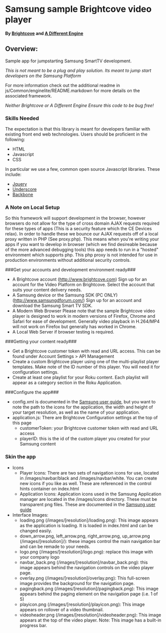# Samsung sample Brightcove video player #

**By [Brightcove](http://brightcove.com) and [A Different Engine](http://adifferentengine.com)**

## Overview: ##
Sample app for jumpstarting Samsung SmartTV development.

_This is not meant to be a plug and play solution. Its meant to jump start developers on the Samsung Platform_

For more information check out the additional readme in js/Common/enginelite/README.markdown for more details on the associated framework.

_Neither Brightcove or A Different Engine Ensure this code to be bug free!_

### Skills Needed ###
The expectation is that this library is meant for developers familiar with existing front end web technologies. Users should be proficient in the following:

* HTML
* Javascript 
* CSS

In particular we use a few, common open source Javascript libraries. These include:

* [Jquery](http://jquery.com/)
* [Underscore](http://documentcloud.github.com/underscore/)
* [Backbone](http://documentcloud.github.com/backbone/)


### A Note on Local Setup

So this framework will support development in the browser, however browsers do not allow for the type of cross domain AJAX requests required for these types of apps (This is a security feature which the CE Devices relax).  In order to handle these we bounce our AJAX requests off of a local proxy written in PHP (See proxy.php). This means when you're writing your apps if you want to develop in browser (which we find desireable because of the more advanced debugging tools) this app needs to run in a "hosted" environment which supports php. This php proxy is not intended for use in production environments without additional security controls.

###Get your accounts and development environment ready###

* A Brightcove account (http://www.brightcove.com)
Sign up for an account for the Video Platform on Brightcove. Select the account that suits your content delivery needs. 
* A Samsung device or the Samsung SDK (PC ONLY) (http://www.samsungdforum.com/)
Sign up for an account and download the Samsung Smart TV SDK.  
* A Modern Web Browser Please note that the sample Brightcove video player is designed to work in modern versions of Firefox, Chrome and Safari for ease of development. Generally video playback in H.264/MP4 will not work on Firefox but generally has worked in Chrome.
* A Local Web Server if browser testing is required.



###Getting your content ready###

* Get a Brightcove customer token with read and URL access. This can be found under Account Settings > API Management
* Create a custom Brightcove player using one of the multi-playlist player templates. Make note of the ID number of this player. You will need it for configuration settings.
* Create at least one playlist for your Roku content. 
    Each playlist will appear as a category section in the Roku Application. 

###Configure the app###
* config.xml is documented in the [Samsung user guide](http://www.samsungdforum.com/Guide/View/Developer_Documentation/Samsung_SmartTV_Developer_Documentation_3.0/Getting_Started/Application_Development_Process/Implementing_Your_Application_Code/Coding_Your_JavaScript_Application), but you want to note the path to the icons for the application, the width and height of your target resolution, as well as the name of your application.
* application.js: There are Brightcove Configuration settings at the top of this page 
    + customerToken: your Brightcove customer token with read and URL access
    + playerID: this is the id of the custom player you created for your Samsung content

### Skin the app ###
* Icons
    + Player Icons: There are two sets of navigation icons for use, located in /images/navbar/black and /images/navbar/white. You can create new icons if you like as well. These are referenced in the control hints container on index.html
    + Application Icons: Application icons used in the Samsung Application manager are located in the /images/icons directory. These must be transparent png files. These are documented in the [Samsung user guide](http://www.samsungdforum.com/Guide/View/Developer_Documentation/Samsung_SmartTV_Developer_Documentation_3.0/Getting_Started/Application_Development_Process/Implementing_Your_Application_Code/Coding_Your_JavaScript_Application)
* Interface Images:
    + loading.png (/images/[resolution]/loading.png): This image appears as the application is loading. It is loaded in index.html and can be changed easily.
    + down_arrow.png, left_arrow.png, right_arrow.png, up_arrow.png (/images/[resolution]/): these images control the main navigation bar and can be remade to your needs.
    + logo.png (/images/[resolution]/logo.png): replace this image with your company logo
    + navbar_back.png (/images/[resolution]/navbar_back.png): this image appears behind the navigation controls on the video player page.
    + overlay.png (/images/[resolution]/overlay.png): This full-screen image provides the background for the navigation page.
    + pagingback.png (/images/[resolution]/pagingback.png): This image appears behind the paging element on the navigation page (i.e. 1 of 5)
    + playicon.png (/images/[resolution]/playicon.png): This image appears on rollover of a video thumbnail.
    + videoheader.png (/images/[resolution]/videoheader.png): This image appears at the top of the video player. Note: This image has a built-in progress bar.
